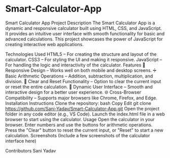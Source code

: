 # Smart-Calculator-App


Smart Calculator App
Project Description
The Smart Calculator App is a dynamic and responsive calculator built using HTML, CSS, and JavaScript. It provides an intuitive user interface with smooth functionality for basic and advanced calculations. This project showcases the power of JavaScript for creating interactive web applications.

Technologies Used
HTML5 – For creating the structure and layout of the calculator.
CSS3 – For styling the UI and making it responsive.
JavaScript – For handling the logic and interactivity of the calculator.
Features
📱 Responsive Design – Works well on both mobile and desktop screens.
➗ Basic Arithmetic Operations – Addition, subtraction, multiplication, and division.
🔄 Clear and Reset Functionality – Option to clear the current input or reset the entire calculation.
🔢 Dynamic User Interface – Smooth and interactive design for a better user experience.
🌐 Cross-Browser Compatibility – Supports major browsers like Chrome, Firefox, and Edge.
Installation Instructions
Clone the repository:
bash
Copy
Edit
git clone https://github.com/Sani-Yadav/Smart-Calculator-App.git
Open the project folder in any code editor (e.g., VS Code).
Launch the index.html file in a web browser to start using the calculator.
Usage
Open the calculator in your browser.
Enter numbers and use the buttons for arithmetic operations.
Press the "Clear" button to reset the current input, or "Reset" to start a new calculation.
Screenshots
(Include a few screenshots of the calculator interface here)

Contributors
Sani Yadav
